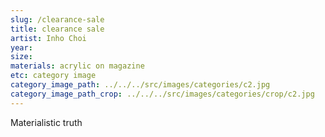 ```yaml
---
slug: /clearance-sale
title: clearance sale
artist: Inho Choi
year:
size:
materials: acrylic on magazine
etc: category image
category_image_path: ../../../src/images/categories/c2.jpg
category_image_path_crop: ../../../src/images/categories/crop/c2.jpg
---
```


Materialistic truth